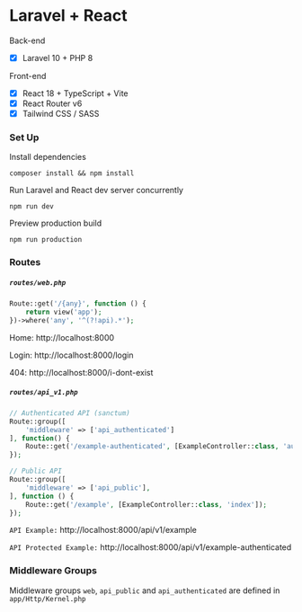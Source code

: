 # Laravel + React

Back-end

- [x] Laravel 10 + PHP 8

Front-end

- [x] React 18 + TypeScript + Vite
- [x] React Router v6
- [x] Tailwind CSS / SASS

### Set Up

Install dependencies

```
composer install && npm install
```

Run Laravel and React dev server concurrently

```
npm run dev
```

Preview production build

```
npm run production
```

### Routes

##### `routes/web.php`

```php
Route::get('/{any}', function () {
    return view('app');
})->where('any', '^(?!api).*');
```

Home: http://localhost:8000

Login: http://localhost:8000/login

404: http://localhost:8000/i-dont-exist

##### `routes/api_v1.php`

```php
// Authenticated API (sanctum)
Route::group([
    'middleware' => ['api_authenticated']
], function() {
    Route::get('/example-authenticated', [ExampleController::class, 'authenticated']);
});

// Public API
Route::group([
    'middleware' => ['api_public'],
], function () {
    Route::get('/example', [ExampleController::class, 'index']);
});

```

`API Example:` http://localhost:8000/api/v1/example

`API Protected Example:` http://localhost:8000/api/v1/example-authenticated

### Middleware Groups

Middleware groups `web`, `api_public` and `api_authenticated` are defined in `app/Http/Kernel.php`
